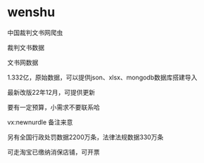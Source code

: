 # wenshu
中国裁判文书网爬虫

裁判文书数据

文书网数据

1.332亿，原始数据，可以提供json、xlsx、mongodb数据库搭建导入

最新改版22年12月，可提供更新

要有一定预算，小需求不要联系哈

vx:newnurdle 备注来意

另有全国行政处罚数据2200万条，法律法规数据330万条

可走淘宝已缴纳消保店铺，可开票
